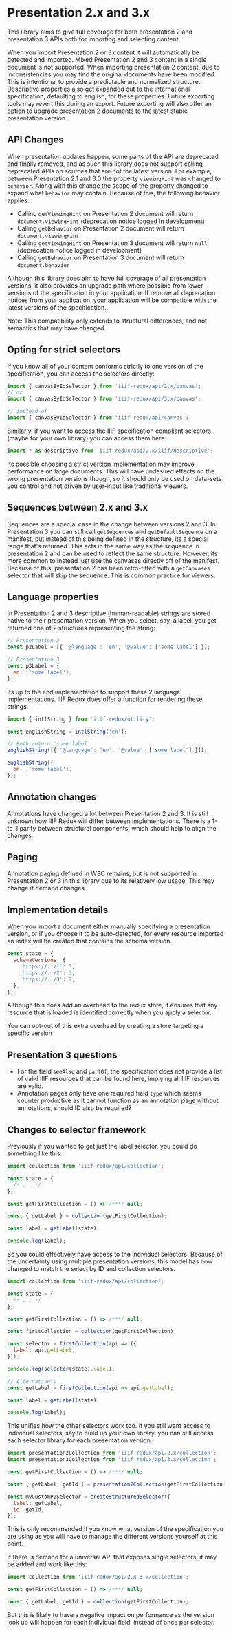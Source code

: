 # Presentation 2.x and 3.x

This library aims to give full coverage for both presentation 2 and presentation 3 APIs both for importing and selecting content.

When you import Presentation 2 or 3 content it will automatically be detected and imported. Mixed Presentation 2 and 3 content in a single document is
not supported. When importing presentation 2 content, due to inconsistencies you may find the original documents have been modified. This is intentional
to provide a predictable and normalized structure. Descriptive properties also get expanded out to the international specification, defaulting to english,
for these properties. Future exporting tools may revert this during an export. Future exporting will also offer an option to upgrade presentation 2 documents
to the latest stable presentation version.

## API Changes

When presentation updates happen, some parts of the API are deprecated and finally removed, and as such this library does not support calling deprecated
APIs on sources that are not the latest version. For example, between Presentation 2.1 and 3.0 the property `viewingHint` was changed to `behavior`. Along
with this change the scope of the property changed to expand what `behavior` may contain. Because of this, the following behavior applies:

- Calling `getViewingHint` on Presentation 2 document will return `document.viewingHint` (deprecation notice logged in development)
- Calling `getBehavior` on Presentation 2 document will return `document.viewingHint`
- Calling `getViewingHint` on Presentation 3 document will return `null` (deprecation notice logged in development)
- Calling `getBehavior` on Presentation 3 document will return `document.behavior`

Although this library does aim to have full coverage of all presentation versions, it also provides an upgrade path where possible from lower versions of
the specification in your application. If remove all deprecation notices from your application, your application will be compatible with the latest versions
of the specification.

Note: This compatibility only extends to structural differences, and not semantics that may have changed.

## Opting for strict selectors

If you know all of your content conforms strictly to one version of the specification, you can access the selectors directly:

```js
import { canvasByIdSelector } from 'iiif-redux/api/2.x/canvas';
// or
import { canvasByIdSelector } from 'iiif-redux/api/3.x/canvas';

// instead of
import { canvasByIdSelector } from 'iiif-redux/api/canvas';
```

Similarly, if you want to access the IIIF specification compliant selectors (maybe for your own library) you can access them here:

```js
import * as descriptive from 'iiif-redux/api/2.x/iiif/descriptive';
```

Its possible choosing a strict version implementation may improve performance on large documents. This will have undesired effects on the wrong
presentation versions though, so it should only be used on data-sets you control and not driven by user-input like traditional viewers.

## Sequences between 2.x and 3.x

Sequences are a special case in the change between versions 2 and 3. In Presentation 3 you can still call `getSequences` and `getDefaultSequence` on a manifest, but
instead of this being defined in the structure, its a special range that's returned. This acts in the same way as the sequence in presentation 2 and can be used to
reflect the same structure. However, its more common to instead just use the canvases directly off of the manifest. Because of this, presentation 2 has been retro-fitted
with a `getCanvases` selector that will skip the sequence. This is common practice for viewers.

## Language properties

In Presentation 2 and 3 descriptive (human-readable) strings are stored native to their presentation version. When you select, say, a label, you get returned one of 2 structures
representing the string:

```js
// Presentation 2
const p2Label = [{ '@language': 'en', '@value': ['some label'] }];

// Presentation 3
const p3Label = {
  en: ['some label'],
};
```

Its up to the end implementation to support these 2 language implementations. IIIF Redux does offer a function for rendering these strings.

```js
import { intlString } from 'iiif-redux/utility';

const englishString = intlString('en');

// Both return 'some label'
englishString([{ '@language': 'en', '@value': ['some label'] }]);

englishString({
  en: ['some label'],
});
```

## Annotation changes

Annotations have changed a lot between Presentation 2 and 3. It is still unknown how IIIF Redux will differ between implementations. There is a
1-to-1 parity between structural components, which should help to align the changes.

## Paging

Annotation paging defined in W3C remains, but is not supported in Presentation 2 or 3 in this library due to its relatively low usage. This may change
if demand changes.

## Implementation details

When you import a document either manually specifying a presentation version, or if you choose it to be auto-detected, for every resource imported an
index will be created that contains the schema version.

```js
const state = {
  schemaVersions: {
    'https://../1': 3,
    'https://../2': 3,
    'https://../3': 2,
  },
};
```

Although this does add an overhead to the redux store, it ensures that any resource that is loaded is identified correctly when you apply a selector.

You can opt-out of this extra overhead by creating a store targeting a specific version

## Presentation 3 questions

- For the field `seeAlso` and `partOf`, the specification does not provide a list of valid IIIF resources that can be found here, implying all IIIF resources are valid.
- Annotation pages only have one required field `type` which seems counter productive as it cannot function as an annotation page without annotations, should ID also be required?

## Changes to selector framework

Previously if you wanted to get just the label selector, you could do something like this:

```js
import collection from 'iiif-redux/api/collection';

const state = {
  /* ... */
};

const getFirstCollection = () => /***/ null;

const { getLabel } = collection(getFirstCollection);

const label = getLabel(state);

console.log(label);
```

So you could effectively have access to the individual selectors. Because of the uncertainty using multiple presentation versions, this model has now changed to match
the select by ID and collection selectors.

```js
import collection from 'iiif-redux/api/collection';

const state = {
  /* ... */
};

const getFirstCollection = () => /***/ null;

const firstCollection = collection(getFirstCollection);

const selector = firstCollection(api => ({
  label: api.getLabel,
}));

console.log(selector(state).label);

// Alternatively
const getLabel = firstCollection(api => api.getLabel);

const label = getLabel(state);

console.log(label);
```

This unifies how the other selectors work too. If you still want access to individual selectors, say to build up your own library, you can still access each selector
library for each presentation version:

```js
import presentation2Collection from 'iiif-redux/api/2.x/collection';
import presentation3Collection from 'iiif-redux/api/3.x/collection';

const getFirstCollection = () => /***/ null;

const { getLabel, getId } = presentation2Collection(getFirstCollection);

const myCustomP2Selector = createStructuredSelector({
  label: getLabel,
  id: getId,
});
```

This is only recommended if you know what version of the specification you are using as you will have to manage the different versions yourself at this point.

If there is demand for a universal API that exposes single selectors, it may be added and work like this:

```js
import collection from 'iiif-redux/api/2.x-3.x/collection';

const getFirstCollection = () => /***/ null;

const { getLabel, getId } = collection(getFirstCollection);
```

But this is likely to have a negative impact on performance as the version look up will happen for each individual field, instead of once per selector.
